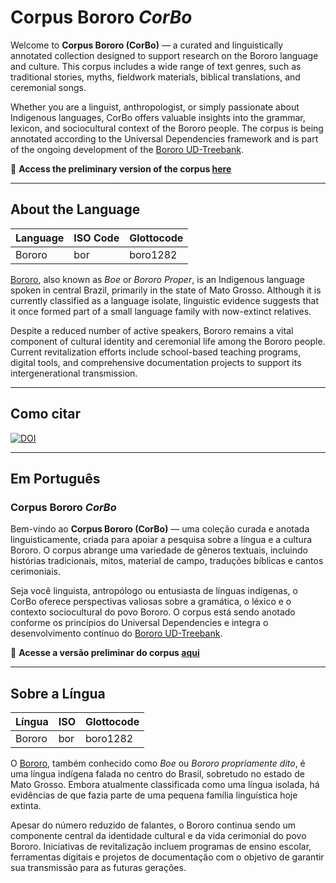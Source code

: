 # Corpus Bororo _CorBo_

Welcome to **Corpus Bororo (CorBo)** — a curated and linguistically annotated collection designed to support research on the Bororo language and culture. This corpus includes a wide range of text genres, such as traditional stories, myths, fieldwork materials, biblical translations, and ceremonial songs.

Whether you are a linguist, anthropologist, or simply passionate about Indigenous languages, CorBo offers valuable insights into the grammar, lexicon, and sociocultural context of the Bororo people. The corpus is being annotated according to the Universal Dependencies framework and is part of the ongoing development of the [Bororo UD-Treebank](https://github.com/UniversalDependencies/UD_Bororo-BDT/blob/dev/bor_bdt-ud-test.conllu).

🔗 **Access the preliminary version of the corpus [here](https://boeenomoto.pythonanywhere.com/corpus/index.html)**

---

## About the Language

Language | ISO Code | Glottocode
---------|----------|------------
Bororo   | bor      | boro1282

[Bororo](https://glottolog.org/resource/languoid/id/boro1282), also known as _Boe_ or _Bororo Proper_, is an Indigenous language spoken in central Brazil, primarily in the state of Mato Grosso. Although it is currently classified as a language isolate, linguistic evidence suggests that it once formed part of a small language family with now-extinct relatives.

Despite a reduced number of active speakers, Bororo remains a vital component of cultural identity and ceremonial life among the Bororo people. Current revitalization efforts include school-based teaching programs, digital tools, and comprehensive documentation projects to support its intergenerational transmission.

---

## Como citar

[![DOI](https://zenodo.org/badge/DOI/10.5281/zenodo.12110452.svg)](https://doi.org/10.5281/zenodo.12110452)

---

## Em Português

### Corpus Bororo _CorBo_

Bem-vindo ao **Corpus Bororo (CorBo)** — uma coleção curada e anotada linguisticamente, criada para apoiar a pesquisa sobre a língua e a cultura Bororo. O corpus abrange uma variedade de gêneros textuais, incluindo histórias tradicionais, mitos, material de campo, traduções bíblicas e cantos cerimoniais.

Seja você linguista, antropólogo ou entusiasta de línguas indígenas, o CorBo oferece perspectivas valiosas sobre a gramática, o léxico e o contexto sociocultural do povo Bororo. O corpus está sendo anotado conforme os princípios do Universal Dependencies e integra o desenvolvimento contínuo do [Bororo UD-Treebank](https://github.com/UniversalDependencies/UD_Bororo-BDT/blob/dev/bor_bdt-ud-test.conllu).

🔗 **Acesse a versão preliminar do corpus [aqui](https://boeenomoto.pythonanywhere.com/corpus/index.html)**

---

## Sobre a Língua

Língua | ISO | Glottocode
-------|-----|------------
Bororo | bor | boro1282

O [Bororo](https://glottolog.org/resource/languoid/id/boro1282), também conhecido como _Boe_ ou _Bororo propriamente dito_, é uma língua indígena falada no centro do Brasil, sobretudo no estado de Mato Grosso. Embora atualmente classificada como uma língua isolada, há evidências de que fazia parte de uma pequena família linguística hoje extinta.

Apesar do número reduzido de falantes, o Bororo continua sendo um componente central da identidade cultural e da vida cerimonial do povo Bororo. Iniciativas de revitalização incluem programas de ensino escolar, ferramentas digitais e projetos de documentação com o objetivo de garantir sua transmissão para as futuras gerações.
